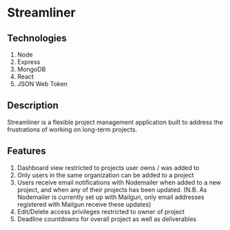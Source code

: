 # Streamliner

## Technologies

1. Node
2. Express
3. MongoDB
4. React
5. JSON Web Token

## Description
Streamliner is a flexible project management application built to address the frustrations of working on long-term projects. 

## Features

1. Dashboard view restricted to projects user owns / was added to
2. Only users in the same organization can be added to a project
3. Users receive email notifications with Nodemailer when added to a new project, and when any of their projects has been updated. (N.B. As Nodemailer is currently set up with Mailgun, only email addresses registered with Mailgun receive these updates)
4. Edit/Delete access privileges restricted to owner of project
5. Deadline countdowns for overall project as well as deliverables
